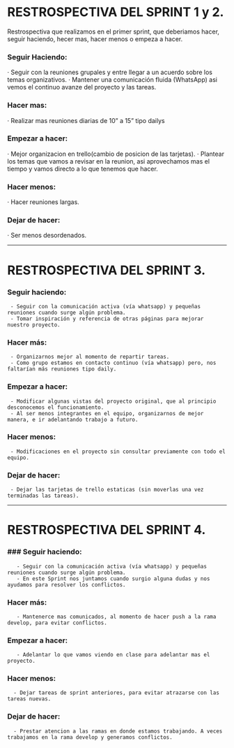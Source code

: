 # RESTROSPECTIVA DEL SPRINT 1 y 2.

Restrospectiva que realizamos en el primer sprint, que deberiamos hacer, seguir haciendo, hecer mas, hacer menos o empeza a hacer.

### Seguir Haciendo:

·  Seguir con la reuniones grupales y entre llegar a un acuerdo sobre los temas organizativos.
·  Mantener una comunicación fluida (WhatsApp) asi vemos el continuo avanze del proyecto y las tareas.

### Hacer mas:

· Realizar mas reuniones diarias de 10” a 15” tipo dailys

### Empezar a hacer:

· Mejor organizacion en trello(cambio de posicion de las tarjetas).
· Plantear los temas que vamos a revisar en la reunion, asi aprovechamos mas el tiempo y vamos directo a lo que tenemos que hacer.

### Hacer menos:

· Hacer reuniones largas.

### Dejar de hacer:

· Ser menos desordenados.

***********************************************************************************************************

# RESTROSPECTIVA DEL SPRINT 3.

### Seguir haciendo:
     - Seguir con la comunicación activa (vía whatsapp) y pequeñas reuniones cuando surge algún problema.
     - Tomar inspiración y referencia de otras páginas para mejorar nuestro proyecto.

### Hacer más:
     - Organizarnos mejor al momento de repartir tareas.
     - Como grupo estamos en contacto continuo (vía whatsapp) pero, nos faltarían más reuniones tipo daily.

### Empezar a hacer:
     - Modificar algunas vistas del proyecto original, que al principio desconocemos el funcionamiento.
     - Al ser menos integrantes en el equipo, organizarnos de mejor manera, e ir adelantando trabajo a futuro.

### Hacer menos:
     - Modificaciones en el proyecto sin consultar previamente con todo el equipo.

### Dejar de hacer:
     - Dejar las tarjetas de trello estaticas (sin moverlas una vez terminadas las tareas).


**********************************************************************************************************

# RESTROSPECTIVA DEL SPRINT 4.

### ### Seguir haciendo:
       - Seguir con la comunicación activa (vía whatsapp) y pequeñas reuniones cuando surge algún problema.
       - En este Sprint nos juntamos cuando surgio alguna dudas y nos ayudamos para resolver los conflictos.

### Hacer más:
       - Mantenerce mas comunicados, al momento de hacer push a la rama develop, para evitar conflictos.
     

### Empezar a hacer:
       - Adelantar lo que vamos viendo en clase para adelantar mas el proyecto. 
       
### Hacer menos:
      - Dejar tareas de sprint anteriores, para evitar atrazarse con las tareas nuevas.

### Dejar de hacer:
      - Prestar atencion a las ramas en donde estamos trabajando. A veces trabajamos en la rama develop y generamos conflictos.